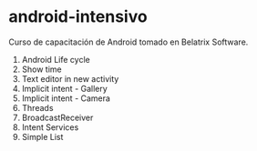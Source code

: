 # android-intensivo
Curso de capacitación de Android tomado en Belatrix Software.

1. Android Life cycle
2. Show time
3. Text editor in new activity
4. Implicit intent - Gallery
5. Implicit intent - Camera
6. Threads
7. BroadcastReceiver
8. Intent Services
9. Simple List
